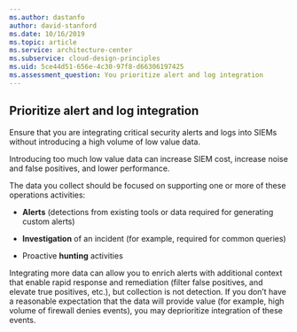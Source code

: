 ```yaml
---
ms.author: dastanfo
author: david-stanford
ms.date: 10/16/2019
ms.topic: article
ms.service: architecture-center
ms.subservice: cloud-design-principles
ms.uid: 5ce44d51-656e-4c30-97f8-d66306197425
ms.assessment_question: You prioritize alert and log integration
---
```

## Prioritize alert and log integration

Ensure that you are integrating critical security alerts and logs into SIEMs
without introducing a high volume of low value data.

Introducing too much low value data can increase SIEM cost, increase noise and
false positives, and lower performance.

The data you collect should be focused on supporting one or more of these
operations activities:

-   **Alerts** (detections from existing tools or data required for generating
    custom alerts)

-   **Investigation** of an incident (for example, required for common queries)

-   Proactive **hunting** activities

Integrating more data can allow you to enrich alerts with additional context
that enable rapid response and remediation (filter false positives, and elevate
true positives, etc.), but collection is not detection. If you don’t have a
reasonable expectation that the data will provide value (for example, high volume of firewall denies events), you may deprioritize integration of these events.
